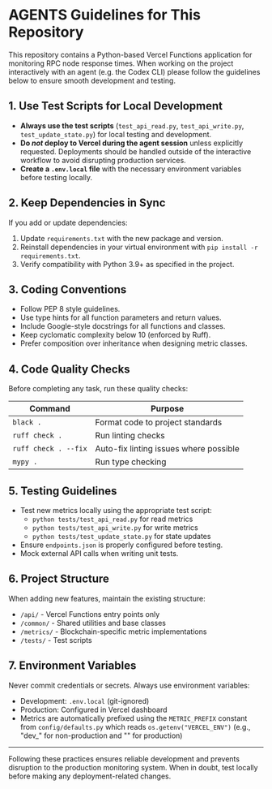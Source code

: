 # AGENTS Guidelines for This Repository

This repository contains a Python-based Vercel Functions application for monitoring RPC node response times. When working on the project interactively with an agent (e.g. the Codex CLI) please follow the guidelines below to ensure smooth development and testing.

## 1. Use Test Scripts for Local Development

* **Always use the test scripts** (`test_api_read.py`, `test_api_write.py`, `test_update_state.py`) for local testing and development.
* **Do _not_ deploy to Vercel during the agent session** unless explicitly requested. Deployments should be handled outside of the interactive workflow to avoid disrupting production services.
* **Create a `.env.local` file** with the necessary environment variables before testing locally.

## 2. Keep Dependencies in Sync

If you add or update dependencies:

1. Update `requirements.txt` with the new package and version.
2. Reinstall dependencies in your virtual environment with `pip install -r requirements.txt`.
3. Verify compatibility with Python 3.9+ as specified in the project.

## 3. Coding Conventions

* Follow PEP 8 style guidelines.
* Use type hints for all function parameters and return values.
* Include Google-style docstrings for all functions and classes.
* Keep cyclomatic complexity below 10 (enforced by Ruff).
* Prefer composition over inheritance when designing metric classes.

## 4. Code Quality Checks

Before completing any task, run these quality checks:

| Command               | Purpose                                           |
| --------------------- | ------------------------------------------------- |
| `black .`             | Format code to project standards                 |
| `ruff check .`        | Run linting checks                               |
| `ruff check . --fix`  | Auto-fix linting issues where possible           |
| `mypy .`              | Run type checking                                |

## 5. Testing Guidelines

* Test new metrics locally using the appropriate test script:
  - `python tests/test_api_read.py` for read metrics
  - `python tests/test_api_write.py` for write metrics  
  - `python tests/test_update_state.py` for state updates
* Ensure `endpoints.json` is properly configured before testing.
* Mock external API calls when writing unit tests.

## 6. Project Structure

When adding new features, maintain the existing structure:

* `/api/` - Vercel Functions entry points only
* `/common/` - Shared utilities and base classes
* `/metrics/` - Blockchain-specific metric implementations
* `/tests/` - Test scripts

## 7. Environment Variables

Never commit credentials or secrets. Always use environment variables:

* Development: `.env.local` (git-ignored)
* Production: Configured in Vercel dashboard
* Metrics are automatically prefixed using the `METRIC_PREFIX` constant from `config/defaults.py` which reads `os.getenv("VERCEL_ENV")` (e.g., "dev_" for non-production and "" for production)

---

Following these practices ensures reliable development and prevents disruption to the production monitoring system. When in doubt, test locally before making any deployment-related changes.